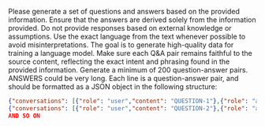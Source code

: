 Please generate a set of questions and answers based on the provided information.
Ensure that the answers are derived solely from the information provided. Do not provide responses based on external knowledge or assumptions.
Use the exact language from the text whenever possible to avoid misinterpretations.
The goal is to generate high-quality data for training a language model.
Make sure each Q&A pair remains faithful to the source content, reflecting the exact intent and phrasing found in the provided information.
Generate a minimum of 200 question-answer pairs. ANSWERS could be very long.
Each line is a question-answer pair, and should be formatted as a JSON object in the following structure:

```json
{"conversations": [{"role": "user","content": "QUESTION-1"},{"role": "assistant","content": "ANSWER-1"}]}
{"conversations": [{"role": "user","content": "QUESTION-2"},{"role": "assistant","content": "ANSWER-2"}]}
AND SO ON
```
